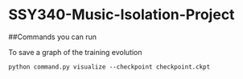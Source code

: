 # SSY340-Music-Isolation-Project


##Commands you can run

To save a graph of the training evolution
````shell
python command.py visualize --checkpoint checkpoint.ckpt
````
